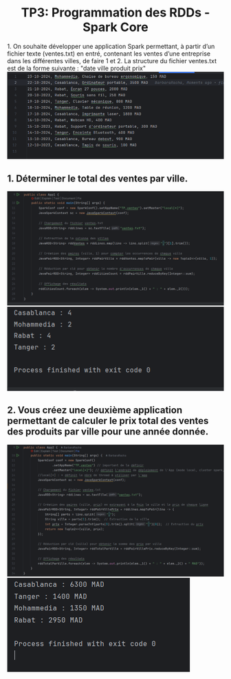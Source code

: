<h1 align="center"> TP3: Programmation des RDDs - Spark Core</h1>

<p>1. On souhaite développer une application Spark permettant, à partir d’un fichier texte (ventes.txt) en entré, contenant les ventes d’une entreprise dans les différentes villes, de faire 1 et 2.  
  La structure du fichier ventes.txt est de la forme suivante : "date ville produit prix"
  <img src="images/img_1.png">
</p>

<h2> 1. Déterminer le total des ventes par ville. </h2>
<div styles="display: flex;">
  <img src="images/img.png">
  <img src="images/img_2.png">
</div>

<h2> 2. Vous créez une deuxième application permettant de calculer le prix total des ventes des produits par ville pour une année donnée. </h2>
<div styles="display: flex;">
  <img src="images/img_3.png">
  <img src="images/img_4.png">
</div>
